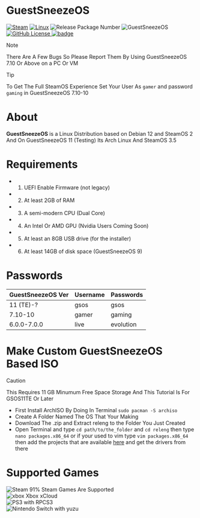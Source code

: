 # GuestSneezeOS
[![Steam](https://img.shields.io/badge/steam-%23000000.svg?style=plastic&logo=steam&logoColor=white)](https://img.shields.io/badge/steam-%23000000.svg?style=plastic&logo=steam&logoColor=white)
[![Linux](https://img.shields.io/badge/Linux-FCC624?style=plastic&logo=linux&logoColor=black)](https://img.shields.io/badge/Linux-FCC624?style=plastic&logo=linux&logoColor=black)
![Release Package Number](https://release-badges-generator.vercel.app/api/releases.svg?user=GuestSneezeOS-Official&repo=GuestSneezeOS&gradient=ff6600,ffe500)
![GuestSneezeOS](https://github.com/GuestSneezeOS-Official/GuestSneezeOS/assets/163439609/05a2442c-cedc-4bf5-9f73-71d5c1098aaf)
[![GitHub License](https://img.shields.io/github/license/GuestSneezeOS-Official/GuestSneezeOS) ![badge](https://github.com/GuestSneezeOS-Official/GuestSneezeOS/assets/163439609/0cc05eaa-0035-4853-86f9-bd1ecb22fc94)](https://)

> [!NOTE]  
> There Are A Few Bugs So Please Report Them By Using GuestSneezeOS 7.10 Or Above on a PC Or VM

> [!TIP]
> To Get The Full SteamOS Experience Set Your User As `gamer` and password `gaming` in GuestSneezeOS 7.10-10


# About
**GuestSneezeOS** is a Linux Distribution based on Debian 12 and SteamOS 2 And On GuestSneezeOS 11 (Testing) Its Arch Linux And SteamOS 3.5
# Requirements
- 1. UEFI Enable Firmware (not legacy)
- 2. At least 2GB of RAM
- 3. A semi-modern CPU (Dual Core)
- 4. An Intel Or AMD GPU (Nvidia Users Coming Soon)
- 5. At least an 8GB USB drive (for the installer)
- 6. At least 14GB of disk space (GuestSneezeOS 9)

# Passwords

|GuestSneezeOS Ver   | Username           | Passwords          |
|--------------------| ------------------ | ------------------ |
|11 (TE)-?           |gsos                |gsos                |
|7.10-10             | gamer              | gaming             |
|6.0.0-7.0.0         | live               | evolution          |

# Make Custom GuestSneezeOS Based ISO

> [!CAUTION]
> This Requires 11 GB Minumum Free Space Storage And This Tutorial Is For GSOS11TE Or Later
- First Install ArchISO By Doing In Terminal `sudo pacman -S archiso`
- Create A Folder Named The OS That Your Making
- Download The .zip and Extract releng to the Folder You Just Created
- Open Terminal and type `cd path/to/the_folder` and `cd releng` then type `nano packages.x86_64` or if your used to vim type `vim packages.x86_64` then add the projects that are available [here](https://archlinux.org/packages/) and get the drivers from there 
# Supported Games
![Steam](https://img.shields.io/badge/Steam-000000?style=for-the-badge&logo=steam&logoColor=white) 91% Steam Games Are Supported
<br>
![xbox](https://ziadoua.github.io/m3-Markdown-Badges/badges/Xbox/xbox1.svg) Xbox xCloud
<br>
![PS3](https://ziadoua.github.io/m3-Markdown-Badges/badges/PlayStation/playstation1.svg) with RPCS3
<br>
![Nintendo Switch](https://ziadoua.github.io/m3-Markdown-Badges/badges/NintendoSwitch/nintendoswitch1.svg) with yuzu
